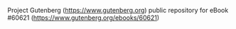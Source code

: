 Project Gutenberg (https://www.gutenberg.org) public repository for eBook #60621 (https://www.gutenberg.org/ebooks/60621)
